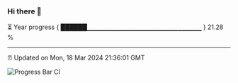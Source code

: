 ### Hi there 👋

⏳ Year progress { ██████▁▁▁▁▁▁▁▁▁▁▁▁▁▁▁▁▁▁▁▁▁▁▁▁ } 21.28 %

---

⏰ Updated on Mon, 18 Mar 2024 21:36:01 GMT

![Progress Bar CI](https://github.com/IshwaranRudhara/GIT-ACTION/workflows/Progress%20Bar%20CI/badge.svg)
